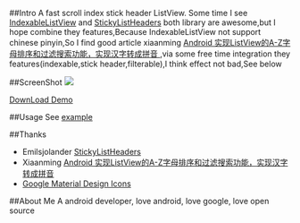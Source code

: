 ##Intro
A fast scroll index stick header ListView. Some time I see <a href="https://github.com/woozzu/IndexableListView">IndexableListView</a> and <a href="https://github.com/emilsjolander/StickyListHeaders">StickyListHeaders</a> both library are awesome,but I hope combine they features,Because IndexableListView not support chinese pinyin,So I find good article xiaanming <a href="http://blog.csdn.net/xiaanming/article/details/12684155">Android 实现ListView的A-Z字母排序和过滤搜索功能，实现汉字转成拼音 </a> ,via some free time integration they features(indexable,stick header,filterable),I think effect not bad,See below

##ScreenShot
<img src="https://raw.githubusercontent.com/dongjunkun/StickFilterIndexListView/master/art/simple.gif"/>

<a href="https://raw.githubusercontent.com/dongjunkun/StickFilterIndexListView/master/app/build/outputs/apk/app-debug.apk">DownLoad Demo</a>

##Usage
See <a href="https://github.com/dongjunkun/IndexStickHeaderListView/blob/master/app/src/main/java/com/yyy/djk/stickfilterindexlistview/MainActivity.java">example</a>

##Thanks
 - Emilsjolander <a href="https://github.com/emilsjolander/StickyListHeaders">StickyListHeaders</a>
 - Xiaanming <a href="http://blog.csdn.net/xiaanming/article/details/12684155">Android 实现ListView的A-Z字母排序和过滤搜索功能，实现汉字转成拼音 </a>
 - <a href="https://github.com/google/material-design-icons">Google Material Design Icons</a>

##About Me
A android developer, love android, love google, love open source
